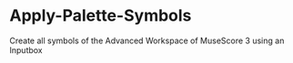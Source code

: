 # Apply-Palette-Symbols
Create all symbols of the Advanced Workspace of MuseScore 3
using an Inputbox

